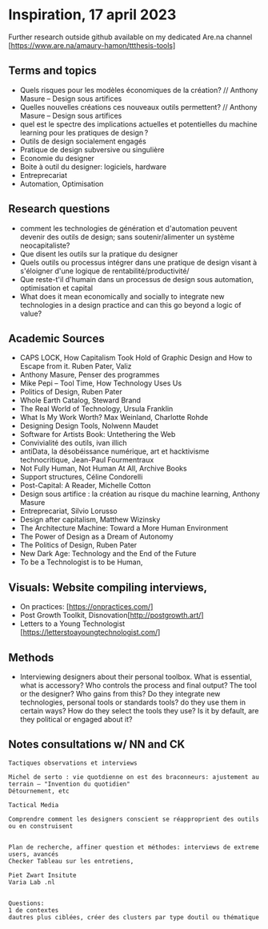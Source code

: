 # Inspiration, 17 april 2023
Further research outside github available on my dedicated Are.na channel [https://www.are.na/amaury-hamon/ttthesis-tools]

## Terms and topics
- Quels risques pour les modèles économiques de la création? // Anthony Masure – Design sous artifices
- Quelles nouvelles créations ces nouveaux outils permettent? // Anthony Masure – Design sous artifices
- quel est le spectre des implications actuelles et potentielles du machine learning pour les pratiques de design ?
- Outils de design socialement engagés
- Pratique de design subversive ou singulière
- Economie du designer
- Boite à outil du designer: logiciels, hardware
- Entreprecariat
- Automation, Optimisation
## Research questions
- comment les technologies de génération et d'automation peuvent devenir des outils de design; sans soutenir/alimenter un système neocapitaliste?
- Que disent les outils sur la pratique du designer
- Quels outils ou processus intégrer dans une pratique de design visant à s'éloigner d'une logique de rentabilité/productivité/
- Que reste-t'il d'humain dans un processus de design sous automation, optimisation et capital
- What does it mean economically and socially to integrate new technologies in a design practice and can this go beyond a logic of value?

## Academic Sources
- CAPS LOCK, How Capitalism Took Hold of Graphic Design and How to Escape from it. Ruben Pater, Valiz
- Anthony Masure, Penser des programmes
- Mike Pepi – Tool Time, How Technology Uses Us
- Politics of Design, Ruben Pater
- Whole Earth Catalog, Steward Brand
- The Real World of Technology, Ursula Franklin
- What Is My Work Worth? Max Weinland, Charlotte Rohde
- Designing Design Tools, Nolwenn Maudet
- Software for Artists Book: Untethering the Web
- Convivialité des outils, ivan illich
- antiData, la désobéissance numérique, art et hacktivisme technocritique, Jean-Paul Fourmentraux
- Not Fully Human, Not Human At All, Archive Books
- Support structures, Céline Condorelli
- Post-Capital: A Reader, Michelle Cotton
- Design sous artifice : la création au risque du machine learning, Anthony Masure
- Entreprecariat, Silvio Lorusso
- Design after capitalism, Matthew Wizinsky
- The Architecture Machine: Toward a More Human Environment
- The Power of Design as a Dream of Autonomy
- The Politics of Design, Ruben Pater
- New Dark Age: Technology and the End of the Future
- To be a Technologist is to be Human, 
## Visuals: Website compiling interviews, 
- On practices: [https://onpractices.com/]
- Post Growth Toolkit, Disnovation[http://postgrowth.art/]
- Letters to a Young Technologist [https://letterstoayoungtechnologist.com/]
## Methods
- Interviewing designers about their personal toolbox.
    What is essential, what is accessory? Who controls the process and final output? The tool or the designer? Who gains from this?
    Do they integrate new technologies, personal tools or standards tools? do they use them in certain ways? How do they select the tools they use? Is it by default, are they political or engaged about it?



## Notes consultations w/ NN and CK
    Tactiques observations et interviews

    Michel de serto : vie quotdienne on est des braconneurs: ajustement au terrain – "Invention du quotidien"
    Détournement, etc
    
    Tactical Media

    Comprendre comment les designers conscient se réapproprient des outils ou en construisent


    Plan de recherche, affiner question et méthodes: interviews de extreme users, avancés
    Checker Tableau sur les entretiens,

    Piet Zwart Insitute
    Varia Lab .nl


    Questions:
    1 de contextes
    dautres plus ciblées, créer des clusters par type doutil ou thématique